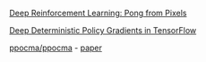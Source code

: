 [Deep Reinforcement Learning: Pong from Pixels](http://karpathy.github.io/2016/05/31/rl/)

[Deep Deterministic Policy Gradients in TensorFlow](http://pemami4911.github.io/blog/2016/08/21/ddpg-rl.html)

[ppocma/ppocma](https://github.com/ppocma/ppocma) - [paper](https://arxiv.org/abs/1810.02541)
